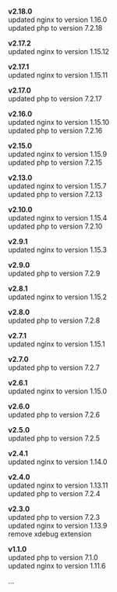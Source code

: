 **v2.18.0**    
updated nginx to version 1.16.0   
updated php to version 7.2.18   

**v2.17.2**    
updated nginx to version 1.15.12   

**v2.17.1**    
updated nginx to version 1.15.11   

**v2.17.0**    
updated php to version 7.2.17  

**v2.16.0**   
updated nginx to version 1.15.10      
updated php to version 7.2.16  

**v2.15.0**   
updated nginx to version 1.15.9   
updated php to version 7.2.15   

**v2.13.0**   
updated nginx to version 1.15.7   
updated php to version 7.2.13   

**v2.10.0**   
updated nginx to version 1.15.4   
updated php to version 7.2.10   

**v2.9.1**   
updated nginx to version 1.15.3   

**v2.9.0**   
updated php to version 7.2.9 

**v2.8.1**   
updated nginx to version 1.15.2

**v2.8.0**   
updated php to version 7.2.8 

**v2.7.1**   
updated nginx to version 1.15.1 

**v2.7.0**   
updated php to version 7.2.7  

**v2.6.1**   
updated nginx to version 1.15.0 

**v2.6.0**   
updated php to version 7.2.6    

**v2.5.0**   
updated php to version 7.2.5   
   
**v2.4.1**   
updated nginx to version 1.14.0 

**v2.4.0**   
updated nginx to version 1.13.11    
updated php to version 7.2.4    

**v2.3.0**  
updated php to version 7.2.3   
updated nginx to version 1.13.9    
remove xdebug extension    

**v1.1.0**  
updated php to version 7.1.0   
updated nginx to version 1.11.6   
   
...

